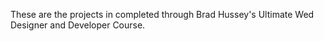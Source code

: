 These are the projects in completed through Brad Hussey's Ultimate Wed Designer and Developer Course. 